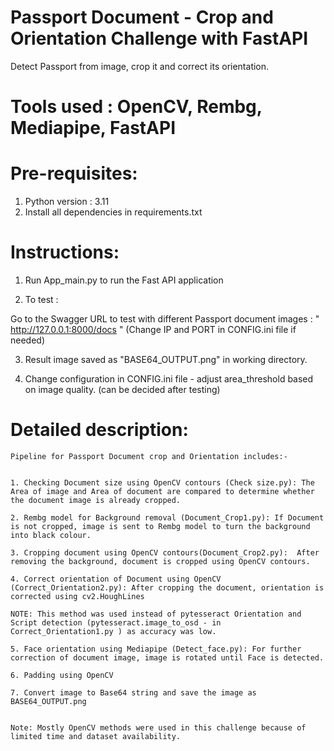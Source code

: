 # Passport Document - Crop and Orientation Challenge with FastAPI
Detect Passport from image, crop it and correct its orientation.


# Tools used :  OpenCV, Rembg, Mediapipe, FastAPI

# Pre-requisites:
1. Python version : 3.11
2. Install all dependencies in requirements.txt

# Instructions:

1. Run App_main.py to run the Fast API application

2. To test :

Go to the Swagger URL to test with different Passport document images : " http://127.0.0.1:8000/docs " (Change IP and PORT in CONFIG.ini file if needed)


3. Result image saved as "BASE64_OUTPUT.png" in working directory.

4. Change configuration in CONFIG.ini file - adjust area_threshold based on image quality. (can be decided after testing)



# Detailed description: 


    Pipeline for Passport Document crop and Orientation includes:-


    1. Checking Document size using OpenCV contours (Check size.py): The Area of image and Area of document are compared to determine whether the document image is already cropped.

    2. Rembg model for Background removal (Document_Crop1.py): If Document is not cropped, image is sent to Rembg model to turn the background into black colour.

    3. Cropping document using OpenCV contours(Document_Crop2.py):  After removing the background, document is cropped using OpenCV contours.

    4. Correct orientation of Document using OpenCV (Correct_Orientation2.py): After cropping the document, orientation is corrected using cv2.HoughLines

    NOTE: This method was used instead of pytesseract Orientation and Script detection (pytesseract.image_to_osd - in Correct_Orientation1.py ) as accuracy was low.

    5. Face orientation using Mediapipe (Detect_face.py): For further correction of document image, image is rotated until Face is detected.

    6. Padding using OpenCV

    7. Convert image to Base64 string and save the image as BASE64_OUTPUT.png


    Note: Mostly OpenCV methods were used in this challenge because of limited time and dataset availability.

    














